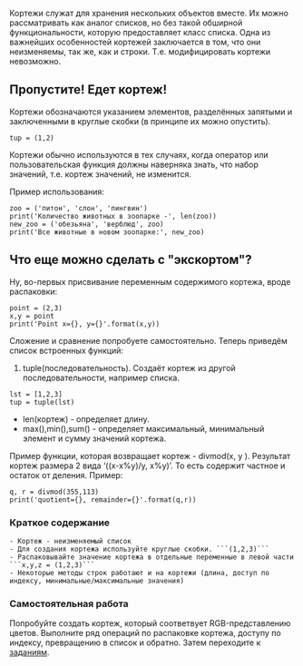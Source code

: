 Кортежи служат для хранения нескольких объектов вместе. Их можно рассматривать как аналог списков, но без такой обширной функциональности, которую предоставляет класс списка. Одна из важнейших особенностей кортежей заключается в том, что они неизменяемы, так же, как и строки. Т.е. модифицировать кортежи невозможно.

## Пропустите! Едет кортеж!
Кортежи обозначаются указанием элементов, разделённых запятыми и заключенными в круглые скобки (в принципе их можно опустить).
```
tup = (1,2)
```
 
Кортежи обычно используются в тех случаях, когда оператор или пользовательская функция должны наверняка знать, что набор значений, т.е. кортеж значений, не изменится.

Пример использования:
```
zoo = ('питон', 'слон', 'пингвин')
print('Количество животных в зоопарке -', len(zoo))
new_zoo = ('обезьяна', 'верблюд', zoo)
print('Все животные в новом зоопарке:', new_zoo)
```

## Что еще можно сделать с "экскортом"?
Ну, во-первых присвивание переменным содержимого кортежа, вроде распаковки:
```
point = (2,3)
x,y = point
print('Point x={}, y={}'.format(x,y))
```

Сложение и сравнение попробуете самостоятельно. Теперь приведём список встроенных функций:

1. tuple(последовательность). Создаёт кортеж из другой последовательности, например списка.
```
lst = [1,2,3]
tup = tuple(lst)
```
* len(кортеж) - определяет длину.
* max(),min(),sum() - определяет максимальный, минимальный элемент и сумму значений кортежа.

Пример функции, которая возвращает кортеж - divmod(x, y ). Результат кортеж размера 2 вида ‘((x-x%y)/y, x%y)’. То есть содержит частное и остаток от деления. Пример:
```
q, r = divmod(355,113)
print('quotient={}, remainder={}'.format(q,r))
```

### Краткое содержание

	- Кортеж - неизменяемый список
	- Для создания кортежа используйте круглые скобки. ```(1,2,3)```
	- Распаковывайте значение кортежа в отдельные переменные в левой части ```x,y,z = (1,2,3)```
	- Некоторые методы строк работают и на кортежи (длина, доступ по индексу, минимальные/максимальные значения)

### Самостоятельная работа

Попробуйте создать кортеж, который соответвует RGB-представлению цветов. Выполните ряд операций по распаковке кортежа, доступу по индексу, превращению в список и обратно.
Затем переходите к [заданиям](../../../tasks/p2/t6).